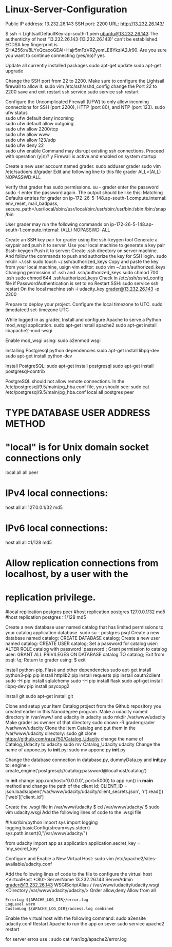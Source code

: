 # Linux-Server-Configuration

Public IP address: 13.232.26.143
SSH port: 2200
URL: http://13.232.26.143/

$ ssh -i LightsailDefaultKey-ap-south-1.pem ubuntu@13.232.26.143
The authenticity of host '13.232.26.143 (13.232.26.143)' can't be established.
ECDSA key fingerprint is SHA256:n/8LYxQcacoGEAI+Hajr5mFzVRZyomLE8YkzIA2Jr90.
Are you sure you want to continue connecting (yes/no)? yes

Update all currently installed packages
sudo apt-get update
sudo apt-get upgrade


Change the SSH port from 22 to 2200. Make sure to configure the Lightsail firewall to allow it.
sudo vim /etc/ssh/sshd_config
change the Port 22 to 2200
save and exit
restart ssh service
sudo service ssh restart


Configure the Uncomplicated Firewall (UFW) to only allow incoming connections for SSH (port 2200), HTTP (port 80), and NTP (port 123).
sudo ufw status                  
sudo ufw default deny incoming   
sudo ufw default allow outgoing  
sudo ufw allow 2200/tcp          
sudo ufw allow www               
sudo ufw allow 123/udp           
sudo ufw deny 22  
sudo ufw enable
Command may disrupt existing ssh connections. Proceed with operation (y|n)? y
Firewall is active and enabled on system startup

Create a new user account named grader.
sudo adduser grader
sudo vim /etc/sudoers.d/grader
Edit and following line to this file
grader ALL=(ALL) NOPASSWD:ALL

Verify that grader has sudo permissions. 
su - grader 
enter the password 
sudo -l 
enter the password again. The output should be like this:
Matching Defaults entries for grader on
    ip-172-26-5-148.ap-south-1.compute.internal:
    env_reset, mail_badpass,
    secure_path=/usr/local/sbin\:/usr/local/bin\:/usr/sbin\:/usr/bin\:/sbin\:/bin\:/snap/bin

User grader may run the following commands on
        ip-172-26-5-148.ap-south-1.compute.internal:
    (ALL) NOPASSWD: ALL

	
Create an SSH key pair for grader using the ssh-keygen tool
Generate a keypair and push it to server. Use your local machine to generate a key pair
$ssh-keygen 
Push it to server: Create .ssh directory on server machine. And follow the commands to push and authorize the key for SSH login.
sudo mkdir ~/.ssh
sudo touch ~/.ssh/authorized_keys
Copy and paste the key from your local machine, usign vim editor:
sudo vim ~/.ssh/authorized_keys
Changing permission of .ssh and .ssh/authorized_keys
sudo chmod 700 .ssh
sudo chmod 644 .ssh/authorized_keys
Check in /etc/ssh/sshd_config file if PasswordAuthentication is set to no
Restart SSH: sudo service ssh restart
On the local machine
ssh -i udacity_key grader@13.232.26.143 -p 2200


Prepare to deploy your project.
Configure the local timezone to UTC.
sudo timedatectl set-timezone UTC

While logged in as grader, Install and configure Apache to serve a Python mod_wsgi application.
sudo apt-get install apache2 
sudo apt-get install libapache2-mod-wsgi

Enable mod_wsgi using: 
sudo a2enmod wsgi

Installing Postgresql python dependencies
sudo apt-get install libpq-dev 
sudo apt-get install python-dev

Install PostgreSQL: 
sudo apt-get install postgresql
sudo apt-get install postgresql-contrib

PostgreSQL should not allow remote connections. In the /etc/postgresql/9.5/main/pg_hba.conf file, you should see:
sudo cat /etc/postgresql/9.5/main/pg_hba.conf
local   all             postgres                                peer

# TYPE  DATABASE        USER            ADDRESS                 METHOD

# "local" is for Unix domain socket connections only
local   all             all                                     peer
# IPv4 local connections:
host    all             all             127.0.0.1/32            md5
# IPv6 local connections:
host    all             all             ::1/128                 md5
# Allow replication connections from localhost, by a user with the
# replication privilege.
#local   replication     postgres                                peer
#host    replication     postgres        127.0.0.1/32            md5
#host    replication     postgres        ::1/128                 md5


Create a new database user named catalog that has limited permissions to your catalog application database.
sudo su - postgres
psql
Create a new database named catalog:  CREATE DATABASE catalog;
Create a new user named catalog:  CREATE USER catalog;
Set a password for catalog user:  ALTER ROLE catalog with password 'password';
Grant permission to catalog user:  GRANT ALL PRIVILEGES ON DATABASE catalog TO catalog;
Exit from psql:  \q;
Return to grader using: $ exit


Install python-pip, Flask and other dependencies
sudo apt-get install python3-pip
pip install httplib2
pip install requests
pip install oauth2client
sudo -H pip install sqlalchemy
sudo -H pip install flask
sudo apt-get install libpq-dev
pip install psycopg2



Install git
sudo apt-get install git

Clone and setup your Item Catalog project from the Github repository you created earlier in this Nanodegree program.
Make a udacity named directory in /var/www/ and udacity in udacity
sudo mkdir /var/www/udacity
Make grader as ownner of that directory
sudo chown -R grader:grader /var/www/udacity
Clone the Item Catalog and put them in the /var/www/udacity directory:
sudo git clone https://github.com/raza750/Catalog_Udacity
change the name of Catalog_Udacity to udacity
sudo mv Catalog_Udacity udacity
Change the name of appone.py to __init__.py:
sudo mv appone.py __init__.py

Change the database connection in database.py, dummyData.py and __init__.py to:
engine = create_engine('postgresql://catalog:password@localhost/catalog')

In __init__ change app.run(host='0.0.0.0', port=5000) to app.run() in __main__ method and change the path of the client id:
CLIENT_ID = json.loads(open('/var/www/udacity/udacity/client_secrets.json', 'r').read())['web']['client_id']

Create the .wsgi file in /var/www/udacity 
$ cd /var/www/udacity/
$ sudo vim udacity.wsgi
Add the following lines of code to the .wsgi file

#!/usr/bin/python
import sys
import logging
logging.basicConfig(stream=sys.stderr)
sys.path.insert(0,"/var/www/udacity/")

from udacity import app as application
application.secret_key = 'my_secret_key'


Configure and Enable a New Virtual Host:
sudo vim /etc/apache2/sites-available/udacity.conf

Add the following lines of code to the file to configure the virtual host
<VirtualHost *:80>
	ServerName 13.232.26.143
	ServerAdmin grader@13.232.26.143
	WSGIScriptAlias / /var/www/udacity/udacity.wsgi
	<Directory /var/www/udacity/udacity/>
		Order allow,deny
		Allow from all
	</Directory>
	
	ErrorLog ${APACHE_LOG_DIR}/error.log
	LogLevel warn
	CustomLog ${APACHE_LOG_DIR}/access.log combined
</VirtualHost>

Enable the virtual host with the following command:
sudo a2ensite udacity.conf
Restart Apache to run the app on sever
sudo service apache2 restart

for server erros use :
sudo cat /var/log/apache2/error.log
